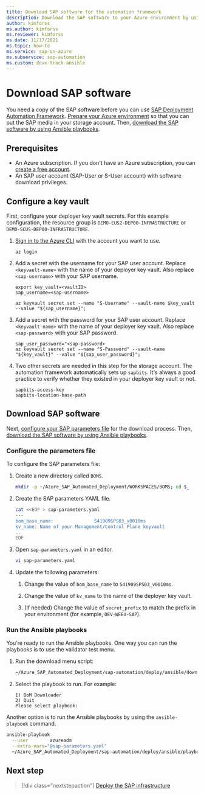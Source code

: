 ```yaml
---
title: Download SAP software for the automation framework
description: Download the SAP software to your Azure environment by using Ansible playbooks to use SAP Deployment Automation Framework.
author: kimforss
ms.author: kimforss
ms.reviewer: kimforss
ms.date: 11/17/2021
ms.topic: how-to
ms.service: sap-on-azure
ms.subservice: sap-automation
ms.custom: devx-track-ansible
---
```


# Download SAP software

You need a copy of the SAP software before you can use [SAP Deployment Automation Framework](deployment-framework.md). [Prepare your Azure environment](#configure-a-key-vault) so that you can put the SAP media in your storage account. Then, [download the SAP software by using Ansible playbooks](#download-sap-software).

## Prerequisites

- An Azure subscription. If you don't have an Azure subscription, you can [create a free account](https://azure.microsoft.com/free/?WT.mc_id=A261C142F).
- An SAP user account (SAP-User or S-User account) with software download privileges.

## Configure a key vault

First, configure your deployer key vault secrets. For this example configuration, the resource group is `DEMO-EUS2-DEP00-INFRASTRUCTURE` or `DEMO-SCUS-DEP00-INFRASTRUCTURE`.

1. [Sign in to the Azure CLI](/cli/azure/authenticate-azure-cli) with the account you want to use.

    ```azurecli
    az login
    ```

1. Add a secret with the username for your SAP user account. Replace `<keyvault-name>` with the name of your deployer key vault. Also replace `<sap-username>` with your SAP username.

    ```azurecli
    export key_vault=<vaultID>
    sap_username=<sap-username>

    az keyvault secret set --name "S-Username" --vault-name $key_vault --value "${sap_username}";
    ```

1. Add a secret with the password for your SAP user account. Replace `<keyvault-name>` with the name of your deployer key vault. Also replace `<sap-password>` with your SAP password.

    ```azurecli
    sap_user_password="<sap-password>
    az keyvault secret set --name "S-Password" --vault-name "${key_vault}" --value "${sap_user_password}";
    ```

1. Two other secrets are needed in this step for the storage account. The automation framework automatically sets up `sapbits`. It's always a good practice to verify whether they existed in your deployer key vault or not.

    ```text
    sapbits-access-key
    sapbits-location-base-path
    ```

## Download SAP software

Next, [configure your SAP parameters file](#configure-the-parameters-file) for the download process. Then, [download the SAP software by using Ansible playbooks](#download-sap-software).

### Configure the parameters file

To configure the SAP parameters file:

1. Create a new directory called `BOMS`.

    ```bash
    mkdir -p ~/Azure_SAP_Automated_Deployment/WORKSPACES/BOMS; cd $_
    ```

1. Create the SAP parameters YAML file.

    ```bash
    cat <<EOF > sap-parameters.yaml
    ---
    bom_base_name:               S41909SPS03_v0010ms
    kv_name: Name of your Management/Control Plane keyvault
    ..
    EOF
    ```

1. Open `sap-parameters.yaml` in an editor.

    ```bash
    vi sap-parameters.yaml
    ``` 

1. Update the following parameters:

    1. Change the value of `bom_base_name` to `S41909SPS03_v0010ms`.

    1. Change the value of `kv_name` to the name of the deployer key vault.
   
    1. (If needed) Change the value of `secret_prefix` to match the prefix in your environment (for example, `DEV-WEEU-SAP`).

### Run the Ansible playbooks

You're ready to run the Ansible playbooks. One way you can run the playbooks is to use the validator test menu.

1. Run the download menu script:

    ```bash
    ~/Azure_SAP_Automated_Deployment/sap-automation/deploy/ansible/download_menu.sh
    ```

1. Select the playbook to run. For example:
    
    ```text
    1) BoM Downloader
    2) Quit
    Please select playbook: 
    ```

Another option is to run the Ansible playbooks by using the `ansible-playbook` command.

```bash
ansible-playbook                                                                                   \
  --user        azureadm                                                                           \
  --extra-vars="@sap-parameters.yaml"                                                              \
  ~/Azure_SAP_Automated_Deployment/sap-automation/deploy/ansible/playbook_bom_downloader.yaml
```

## Next step

> [!div class="nextstepaction"]
> [Deploy the SAP infrastructure](deploy-system.md)
